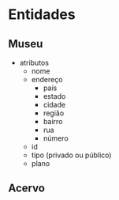 # Entidades

## Museu

* atributos
  * nome
  * endereço
    * país
    * estado
    * cidade
    * região
    * bairro
    * rua
    * número
  * id
  * tipo (privado ou público)
  * plano

## Acervo
